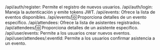 /api/auth/register: Permite el registro de nuevos usuarios.
/api/auth/login: Maneja la autenticación y emite tokens JWT.
/api/events: Ofrece la lista de eventos disponibles.
/api/events/:id: Proporciona detalles de un evento específico.
/api/attendees: Ofrece la lista de asistentes registrados.
/api/attendees/:id: Proporciona detalles de un asistente específico.
/api/user/events: Permite a los usuarios crear nuevos eventos.
/api/user/attendees/:eventId: Permite a los usuarios confirmar asistencia a un evento.